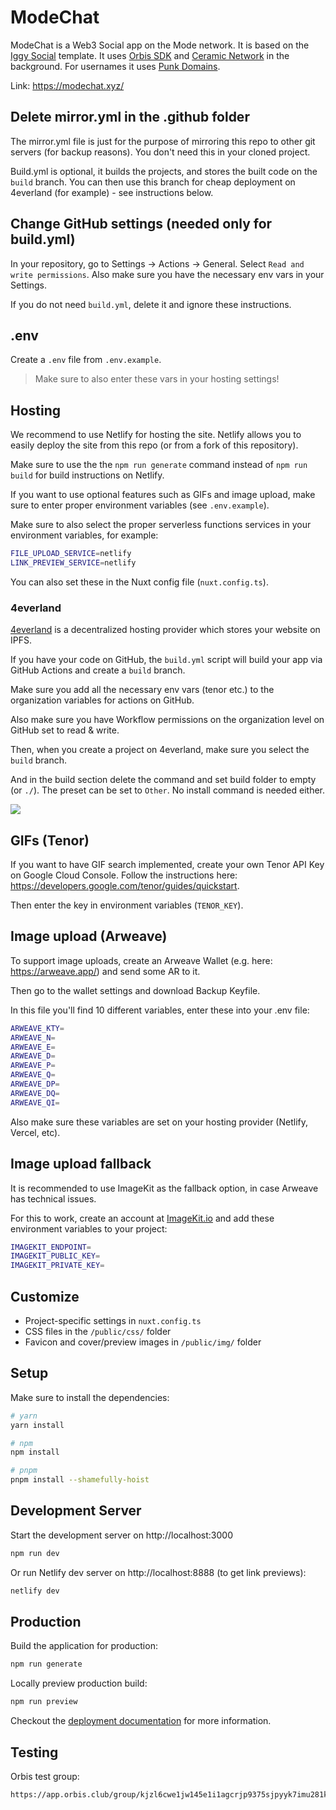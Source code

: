 # ModeChat

ModeChat is a Web3 Social app on the Mode network. It is based on the [Iggy Social](https://iggy.social) template. It uses [Orbis SDK](https://useorbis.com) and [Ceramic Network](https://ceramic.network/) in the background. For usernames it uses [Punk Domains](https://punk.domains/).

Link: https://modechat.xyz/ 

## Delete mirror.yml in the .github folder

The mirror.yml file is just for the purpose of mirroring this repo to other git servers (for backup reasons). You don't need this in your cloned project.

Build.yml is optional, it builds the projects, and stores the built code on the `build` branch. You can then use this branch for cheap deployment on 4everland (for example) - see instructions below.

## Change GitHub settings (needed only for build.yml)

In your repository, go to Settings -> Actions -> General. Select `Read and write permissions`. Also make sure you have the necessary env vars in your Settings.

If you do not need `build.yml`, delete it and ignore these instructions.

## .env

Create a `.env` file from `.env.example`.

> Make sure to also enter these vars in your hosting settings!

## Hosting

We recommend to use Netlify for hosting the site. Netlify allows you to easily deploy the site from this repo (or from a fork of this repository).

Make sure to use the the `npm run generate` command instead of `npm run build` for build instructions on Netlify.

If you want to use optional features such as GIFs and image upload, make sure to enter proper environment variables (see `.env.example`).

Make sure to also select the proper serverless functions services in your environment variables, for example:

```bash
FILE_UPLOAD_SERVICE=netlify
LINK_PREVIEW_SERVICE=netlify
```

You can also set these in the Nuxt config file (`nuxt.config.ts`).

### 4everland

[4everland](https://4everland.org/) is a decentralized hosting provider which stores your website on IPFS.

If you have your code on GitHub, the `build.yml` script will build your app via GitHub Actions and create a `build` branch.

Make sure you add all the necessary env vars (tenor etc.) to the organization variables for actions on GitHub.

Also make sure you have Workflow permissions on the organization level on GitHub set to read & write.

Then, when you create a project on 4everland, make sure you select the `build` branch. 

And in the build section delete the command and set build folder to empty (or `./`). The preset can be set to `Other`. No install command is needed either.

![](https://arweave.net/j6bPfBOYMOYFqg9V_80i8sPPqy7EXc3Nw9Lfyz6wjVg)

## GIFs (Tenor)

If you want to have GIF search implemented, create your own Tenor API Key on Google Cloud Console. Follow the instructions here: https://developers.google.com/tenor/guides/quickstart. 

Then enter the key in environment variables (`TENOR_KEY`).

## Image upload (Arweave)

To support image uploads, create an Arweave Wallet (e.g. here: https://arweave.app/) and send some AR to it.

Then go to the wallet settings and download Backup Keyfile.

In this file you'll find 10 different variables, enter these into your .env file:

```bash
ARWEAVE_KTY=
ARWEAVE_N=
ARWEAVE_E=
ARWEAVE_D=
ARWEAVE_P=
ARWEAVE_Q=
ARWEAVE_DP=
ARWEAVE_DQ=
ARWEAVE_QI=
```

Also make sure these variables are set on your hosting provider (Netlify, Vercel, etc).

## Image upload fallback

It is recommended to use ImageKit as the fallback option, in case Arweave has technical issues.

For this to work, create an account at [ImageKit.io](https://imagekit.io/) and add these environment variables to your project:

```bash
IMAGEKIT_ENDPOINT=
IMAGEKIT_PUBLIC_KEY=
IMAGEKIT_PRIVATE_KEY=
```

## Customize

- Project-specific settings in `nuxt.config.ts`
- CSS files in the `/public/css/` folder
- Favicon and cover/preview images in `/public/img/` folder

## Setup

Make sure to install the dependencies:

```bash
# yarn
yarn install

# npm
npm install

# pnpm
pnpm install --shamefully-hoist
```

## Development Server

Start the development server on http://localhost:3000

```bash
npm run dev
```

Or run Netlify dev server on http://localhost:8888 (to get link previews):

```bash
netlify dev
```

## Production

Build the application for production:

```bash
npm run generate
```

Locally preview production build:

```bash
npm run preview
```

Checkout the [deployment documentation](https://v3.nuxtjs.org/guide/deploy/presets) for more information.

## Testing

Orbis test group:

```bash
https://app.orbis.club/group/kjzl6cwe1jw145e1i1agcrjp9375sjpyyk7imu281koehrpve0pr46lvr5e9xco
```
